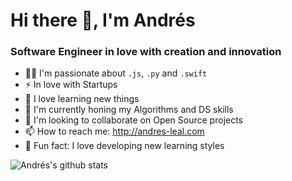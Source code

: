# Hi there 👋, I'm Andrés
### Software Engineer in love with creation and innovation
- 👨‍💻  I'm passionate about ```.js```, ```.py``` and ```.swift```
- ⚡️ In love with Startups
- 🧠  I love learning new things
- 🌱  I'm currently honing my Algorithms and DS skills
- 👯  I'm looking to collaborate on Open Source projects
- 📫  How to reach me: http://andres-leal.com
- 👀  Fun fact: I love developing new learning styles

![Andrés's github stats](https://github-readme-stats.vercel.app/api?username=Pixele9&count_private=true&theme=dark&show_icons=true&hide=prs,issues)

<!--
**Pixele9/Pixele9** is a ✨ _special_ ✨ repository because its `README.md` (this file) appears on your GitHub profile.

Here are some ideas to get you started:

- 🔭 I’m currently working on ...
- 🌱 I’m currently learning ...
- 👯 I’m looking to collaborate on ...
- 🤔 I’m looking for help with ...
- 💬 Ask me about 
- 📫 How to reach me: http://andres-leal.com
- ⚡ Fun fact: ...
-->
